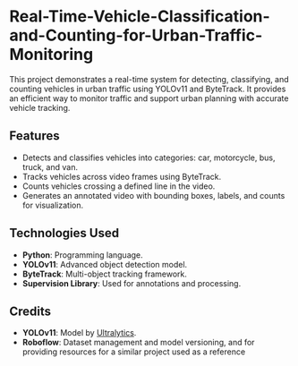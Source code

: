 # Real-Time-Vehicle-Classification-and-Counting-for-Urban-Traffic-Monitoring

This project demonstrates a real-time system for detecting, classifying, and counting vehicles in urban traffic using YOLOv11 and ByteTrack. It provides an efficient way to monitor traffic and support urban planning with accurate vehicle tracking.

## Features
- Detects and classifies vehicles into categories: car, motorcycle, bus, truck, and van.
- Tracks vehicles across video frames using ByteTrack.
- Counts vehicles crossing a defined line in the video.
- Generates an annotated video with bounding boxes, labels, and counts for visualization.

## Technologies Used
- **Python**: Programming language.
- **YOLOv11**: Advanced object detection model.
- **ByteTrack**: Multi-object tracking framework.
- **Supervision Library**: Used for annotations and processing.
## Credits
- **YOLOv11**: Model by [Ultralytics](https://github.com/ultralytics).
- **Roboflow**: Dataset management and model versioning, and for providing resources for a similar project used as a reference
